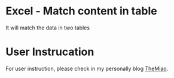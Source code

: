 # Excel - Match content in table

It will match the data in two tables



# User Instrucation

For user instruction, please check in my personally blog [TheMiao](https://www.cnblogs.com/TheMiao/p/13363841.html).
